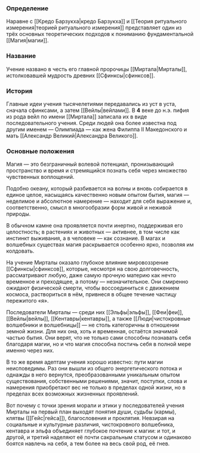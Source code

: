### Определение
Наравне с [[Кредо Барзукха|кредо Барзукха]] и [[Теория ритуального измерения|теорией ритуального измерения]] представляет один из трёх основных теоретических подходов к пониманию фундаментальной [[Магия|магии]]. 

### Название
Учение названо в честь его главной пророчицы [[Миртала|Мирталы]], истолковавшей мудрость древних [[Сфинксы|сфинксов]].

### История
Главные идеи учения тысячелетиями передавались из уст в уста, сначала сфинксами, а затем [[Вейлы|вейлами]]. В **4** веке до н.э. пифия из рода вейл по имени [[Миртала]] записала их в виде последовательного учения. Среди людей она более известна под другим именем — Олимпиада — как жена Филиппа II Македонского и мать [[Александр Великий|Александра Великого]].

### Основные положения
Магия — это безграничный волевой потенциал, пронизывающий пространство и время и стремящийся познать себя через множество чувственных воплощений.

Подобно океану, который разбивается на волны и вновь собирается в единое целое, насыщаясь качественно новым опытом бытия, магия — неделимое и абсолютное намерение — находит для себя выражение и, соответственно, смысл в многообразии форм живой и неживой природы.

В обычном камне она проявляется почти инертно, поддерживая его целостность; в растениях и животных — активнее, в том числе как инстинкт выживания, а в человеке — как сознание. В магах и волшебных существах магия раскрывается особенно ярко, позволяя им колдовать.

На учение Мирталы оказало глубокое влияние мировоззрение [[Сфинксы|сфинксов]], которые, несмотря на свою долговечность, рассматривают любую, даже самую прочную материю как нечто временное и преходящее, а потому — незначительное. Они смиренно ожидают физической смерти, чтобы воссоединиться с движением космоса, раствориться в нём, привнеся в общее течение частицу пережитого «я».

Последователи Мирталы — среди них [[Эльфы|эльфы]], [[Феи|феи]], [[Вейлы|вейлы]], [[Кентавры|кентавры]], а также [[Люди|чистокровные волшебники и волшебницы]] — не столь категоричны в отношении земной жизни. Для них она, хоть и временная, остаётся значимой частью бытия. Они верят, что не только сами способны познавать себя благодаря магии, но и что магия способна постичь себя в полной мере именно через них.

В то же время адептам учения хорошо известно: пути магии неисповедимы. Раз они вышли из общего энергетического потока и однажды в него вернутся, преобразованными уникальным опытом существования, собственными решениями, значит, поступки, слова и намерения приобретают вес не только в пределах одной жизни, но в пределах всех возможных жизненных проявлений.

Вот почему с точки зрения морали и этики у последователей учения Мирталы на первый план выходят понятия души, судьбы (кармы), клятвы ([[Гейс|гейса]]), благословения и проклятия. Невзирая на социальные и культурные различия, чистокровного волшебника, кентавра и эльфа объединяет глубокое почтение к магии: и тот, и другой, и третий наделяют её почти сакральным статусом и одинаково боятся навлечь на себя, а тем более на весь свой род, её гнев.
